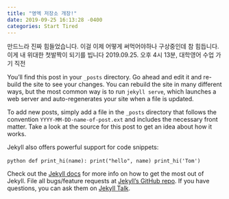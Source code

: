 ```yaml
---
title: "영엑 저장소 개장!"
date: 2019-09-25 16:13:28 -0400
categories: Start Tired
---
```

만드느라 진짜 힘들었습니다. 이걸 이제 어떻게 써먹어야하나 구상중인데 참 힘듭니다.
이게 내 위대한 첫발짝이 되기를 빕니다
2019.09.25. 오후 4시 13분, 대학영어 수업 가기 직전


You’ll find this post in your `_posts` directory. Go ahead and edit it and re-build the site to see your changes. You can rebuild the site in many different ways, but the most common way is to run `jekyll serve`, which launches a web server and auto-regenerates your site when a file is updated.

To add new posts, simply add a file in the `_posts` directory that follows the convention `YYYY-MM-DD-name-of-post.ext` and includes the necessary front matter. Take a look at the source for this post to get an idea about how it works.

Jekyll also offers powerful support for code snippets:

​```python
def print_hi(name):
  print("hello", name)
print_hi('Tom')
​```

Check out the [Jekyll docs][jekyll-docs] for more info on how to get the most out of Jekyll. File all bugs/feature requests at [Jekyll’s GitHub repo][jekyll-gh]. If you have questions, you can ask them on [Jekyll Talk][jekyll-talk].

[jekyll-docs]: https://jekyllrb.com/docs/home
[jekyll-gh]:   https://github.com/jekyll/jekyll
[jekyll-talk]: https://talk.jekyllrb.com/
